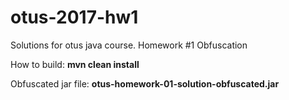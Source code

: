 # otus-2017-hw1
Solutions for otus java course. Homework #1 Obfuscation

How to build:
**mvn clean install**

Obfuscated jar file:
**otus-homework-01-solution-obfuscated.jar**
